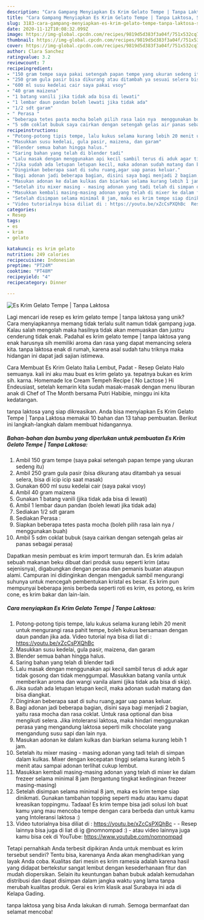 ```yaml
---
description: "Cara Gampang Menyiapkan Es Krim Gelato Tempe | Tanpa Laktosa, Sempurna"
title: "Cara Gampang Menyiapkan Es Krim Gelato Tempe | Tanpa Laktosa, Sempurna"
slug: 3183-cara-gampang-menyiapkan-es-krim-gelato-tempe-tanpa-laktosa-sempurna
date: 2020-11-12T10:08:32.099Z
image: https://img-global.cpcdn.com/recipes/9819d5d383f3a04f/751x532cq70/es-krim-gelato-tempe-tanpa-laktosa-foto-resep-utama.jpg
thumbnail: https://img-global.cpcdn.com/recipes/9819d5d383f3a04f/751x532cq70/es-krim-gelato-tempe-tanpa-laktosa-foto-resep-utama.jpg
cover: https://img-global.cpcdn.com/recipes/9819d5d383f3a04f/751x532cq70/es-krim-gelato-tempe-tanpa-laktosa-foto-resep-utama.jpg
author: Clara Sanchez
ratingvalue: 3.2
reviewcount: 7
recipeingredient:
- "150 gram tempe saya pakai setengah papan tempe yang ukuran sedeng itu"
- "250 gram gula pasir bisa dikurang atau ditambah ya sesuai selera bisa di icip icip saat masak"
- "600 ml susu kedelai cair saya pakai vsoy"
- "40 gram maizena"
- "1 batang vanili jika tidak ada bisa di lewati"
- "1 lembar daun pandan boleh lewati jika tidak ada"
- "1/2 sdt garam"
- " Perasa "
- "beberapa tetes pasta mocha boleh pilih rasa lain nya  menggunakan buah"
- "5 sdm coklat bubuk saya cairkan dengan setengah gelas air panas sebagai perasa"
recipeinstructions:
- "Potong-potong tipis tempe, lalu kukus selama kurang lebih 20 menit untuk mengurangi rasa pahit tempe, boleh kukus bersamaan dengan daun pandan jika ada. Video tutorial nya bisa di liat di : https://youtu.be/xZcCsPXQhBc"
- "Masukkan susu kedelai, gula pasir, maizena, dan garam"
- "Blender semua bahan hingga halus."
- "Saring bahan yang telah di blender tadi"
- "Lalu masak dengan menggunakan api kecil sambil terus di aduk agar tidak gosong dan tidak menggumpal. Masukkan batang vanila untuk memberikan aroma dan wangi vanila alami (jika tidak ada bisa di skip)."
- "Jika sudah ada letupan letupan kecil, maka adonan sudah matang dan bisa diangkat."
- "Dinginkan beberapa saat di suhu ruang,agar uap panas keluar."
- "Bagi adonan jadi beberapa bagian, disini saya bagi menjadi 2 bagian, yaitu rasa mocha dan rasa coklat. Untuk rasa optional dan bisa mengikuti selera. Jika intoleransi laktosa, maka hindari menggunakan perasa yang mengandung laktosa seperti milk chocolate yang mengandung susu sapi dan lain nya."
- "Masukan adonan ke dalam kulkas dan biarkan selama kurang lebih 1 jam."
- "Setelah itu mixer masing - masing adonan yang tadi telah di simpan dalam kulkas. Mixer dengan kecepatan tinggi selama kurang lebih 5 menit atau sampai adonan terlihat cukup lembut."
- "Masukkan kembali masing-masing adonan yang telah di mixer ke dalam frezeer selama minimal 8 jam (tergantung tingkat kedinginan frezeer masing-masing)"
- "Setelah disimpan selama minimal 8 jam, maka es krim tempe siap dinikmati. Gunakan tambahan topping seperti madu atau kamu dapat kreasikan toppingmu. Tadaaa! Es krim tempe bisa jadi solusi loh buat kamu yang mau mencoba tempe dengan cara berbeda dan untuk kamu yang Intoleransi laktosa :)"
- "Video tutorialnya bisa diliat di : https://youtu.be/xZcCsPXQhBc  Resep lainnya bisa juga di liat di ig @nomnompad :) atau video lainnya juga kamu bisa cek di YouTube: https://www.youtube.com/nomnompad"
categories:
- Resep
tags:
- es
- krim
- gelato

katakunci: es krim gelato 
nutrition: 249 calories
recipecuisine: Indonesian
preptime: "PT24M"
cooktime: "PT48M"
recipeyield: "4"
recipecategory: Dinner

---
```



![Es Krim Gelato Tempe | Tanpa Laktosa](https://img-global.cpcdn.com/recipes/9819d5d383f3a04f/751x532cq70/es-krim-gelato-tempe-tanpa-laktosa-foto-resep-utama.jpg)

Lagi mencari ide resep es krim gelato tempe | tanpa laktosa yang unik? Cara menyiapkannya memang tidak terlalu sulit namun tidak gampang juga. Kalau salah mengolah maka hasilnya tidak akan memuaskan dan justru cenderung tidak enak. Padahal es krim gelato tempe | tanpa laktosa yang enak harusnya sih memiliki aroma dan rasa yang dapat memancing selera kita.
 tanpa laktosa enak di rumah, karena asal sudah tahu triknya maka hidangan ini dapat jadi sajian istimewa.

Cara Membuat Es Krim Gelato Italia Lembut, Padat - Resep Gelato Halo semuanya. kali ini aku mau buat es krim gelato ya. tepatnya bukan es krim sih. karna. Homemade Ice Cream Tempeh Recipe ( No Lactose ) Hi Endeusiast, setelah kemarin kita sudah masak-masak dengan menu liburan anak di Chef of The Month bersama Putri Habibie, minggu ini kita kedatangan.


 tanpa laktosa yang siap dikreasikan. Anda bisa menyiapkan Es Krim Gelato Tempe | Tanpa Laktosa memakai 10 bahan dan 13 tahap pembuatan. Berikut ini langkah-langkah dalam membuat hidangannya.

<!--inarticleads1-->

##### Bahan-bahan dan bumbu yang diperlukan untuk pembuatan Es Krim Gelato Tempe | Tanpa Laktosa:

1. Ambil 150 gram tempe (saya pakai setengah papan tempe yang ukuran sedeng itu)
1. Ambil 250 gram gula pasir (bisa dikurang atau ditambah ya sesuai selera, bisa di icip icip saat masak)
1. Gunakan 600 ml susu kedelai cair (saya pakai vsoy)
1. Ambil 40 gram maizena
1. Gunakan 1 batang vanili (jika tidak ada bisa di lewati)
1. Ambil 1 lembar daun pandan (boleh lewati jika tidak ada)
1. Sediakan 1/2 sdt garam
1. Sediakan  Perasa :
1. Siapkan beberapa tetes pasta mocha (boleh pilih rasa lain nya / menggunakan buah)
1. Ambil 5 sdm coklat bubuk (saya cairkan dengan setengah gelas air panas sebagai perasa)


Dapatkan mesin pembuat es krim import termurah dan. Es krim adalah sebuah makanan beku dibuat dari produk susu seperti krim (atau sejenisnya), digabungkan dengan perasa dan pemanis buatan ataupun alami. Campuran ini didinginkan dengan mengaduk sambil mengurangi suhunya untuk mencegah pembentukan kristal es besar. Es krim pun mempunyai beberapa jenis berbeda seperti roti es krim, es potong, es krim cone, es krim bakar dan lain-lain. 

<!--inarticleads2-->

##### Cara menyiapkan Es Krim Gelato Tempe | Tanpa Laktosa:

1. Potong-potong tipis tempe, lalu kukus selama kurang lebih 20 menit untuk mengurangi rasa pahit tempe, boleh kukus bersamaan dengan daun pandan jika ada. Video tutorial nya bisa di liat di : https://youtu.be/xZcCsPXQhBc
1. Masukkan susu kedelai, gula pasir, maizena, dan garam
1. Blender semua bahan hingga halus.
1. Saring bahan yang telah di blender tadi
1. Lalu masak dengan menggunakan api kecil sambil terus di aduk agar tidak gosong dan tidak menggumpal. Masukkan batang vanila untuk memberikan aroma dan wangi vanila alami (jika tidak ada bisa di skip).
1. Jika sudah ada letupan letupan kecil, maka adonan sudah matang dan bisa diangkat.
1. Dinginkan beberapa saat di suhu ruang,agar uap panas keluar.
1. Bagi adonan jadi beberapa bagian, disini saya bagi menjadi 2 bagian, yaitu rasa mocha dan rasa coklat. Untuk rasa optional dan bisa mengikuti selera. Jika intoleransi laktosa, maka hindari menggunakan perasa yang mengandung laktosa seperti milk chocolate yang mengandung susu sapi dan lain nya.
1. Masukan adonan ke dalam kulkas dan biarkan selama kurang lebih 1 jam.
1. Setelah itu mixer masing - masing adonan yang tadi telah di simpan dalam kulkas. Mixer dengan kecepatan tinggi selama kurang lebih 5 menit atau sampai adonan terlihat cukup lembut.
1. Masukkan kembali masing-masing adonan yang telah di mixer ke dalam frezeer selama minimal 8 jam (tergantung tingkat kedinginan frezeer masing-masing)
1. Setelah disimpan selama minimal 8 jam, maka es krim tempe siap dinikmati. Gunakan tambahan topping seperti madu atau kamu dapat kreasikan toppingmu. Tadaaa! Es krim tempe bisa jadi solusi loh buat kamu yang mau mencoba tempe dengan cara berbeda dan untuk kamu yang Intoleransi laktosa :)
1. Video tutorialnya bisa diliat di : https://youtu.be/xZcCsPXQhBc -  - Resep lainnya bisa juga di liat di ig @nomnompad :) - atau video lainnya juga kamu bisa cek di YouTube: https://www.youtube.com/nomnompad


Tetapi pernahkah Anda terbesit dipikiran Anda untuk membuat es krim tersebut sendiri? Tentu bisa, karenanya Anda akan menghadirkan yang layak Anda coba. Kualitas dari mesin es krim ramesia adalah karena hasil yang didapat bertekstur sangat lembut dengan kesederhanaan fitur dan mudah diopersikan. Selain itu keuntungan bahan bubuk adalah kemudahan distribusi dan dapat disimpan dalam jangka waktu yang lama tanpa merubah kualitas produk. Gerai es krim klasik asal Surabaya ini ada di Kelapa Gading. 

 tanpa laktosa yang bisa Anda lakukan di rumah. Semoga bermanfaat dan selamat mencoba!
